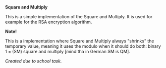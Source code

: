 **Square and Multiply**

This is a simple implementation of the Square and Multiply.
It is used for example for the RSA encryption algorithm.


**Note!**

This is a implementation where Square and Multiply always
"shrinks" the temporary value, meaning it uses the modulo when
it should do both: binary 1 = (SM) square and multiply [mind tha in German SM is QM].

*Created due to school task.*